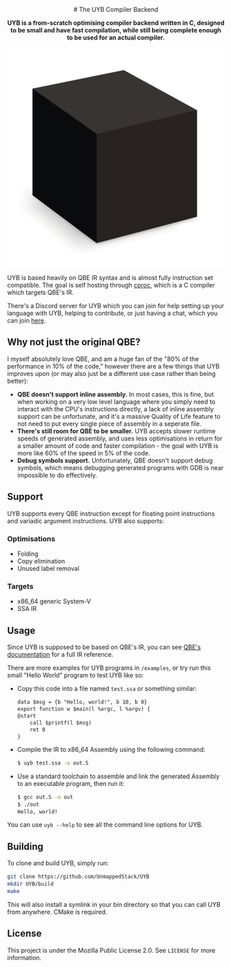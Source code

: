 <center>
# The UYB Compiler Backend

**UYB is a from-scratch optimising compiler backend written in C, designed to be small and have fast compilation, while still being complete enough to be used for an actual compiler.**

![Black box icon](icon.jpg)
</center>

UYB is based heavily on QBE IR syntax and is almost fully instruction set compatible. The goal is self hosting through [cproc](https://github.com/michaelforney/cproc), which is a C compiler which targets QBE's IR.

There's a Discord server for UYB which you can join for help setting up your language with UYB, helping to contribute, or just having a chat, which you can join [here](https://discord.gg/W5uYqPAJg5).


## Why not just the original QBE?
I myself absolutely love QBE, and am a huge fan of the "80% of the performance in 10% of the code," however there are a few things that UYB improves upon (or may also just be a different use case rather than being better):
 - **QBE doesn't support inline assembly.** In most cases, this is fine, but when working on a very low level language where you simply need to interact with the CPU's instructions directly, a lack of inline assembly support can be unfortunate, and it's a massive Quality of Life feature to not need to put every single piece of assembly in a seperate file.
 - **There's still room for QBE to be smaller.** UYB accepts slower runtime speeds of generated assembly, and uses less optimisations in return for a smaller amount of code and faster compilation - the goal with UYB is more like 60% of the speed in 5% of the code.
 - **Debug symbols support.** Unfortunately, QBE doesn't support debug symbols, which means debugging generated programs with GDB is near impossible to do effectively.

## Support
UYB supports every QBE instruction except for floating point instructions and variadic argument instructions. UYB also supports:

### Optimisations
 - Folding
 - Copy elimination
 - Unused label removal

### Targets
 - x86_64 generic System-V
 - SSA IR

## Usage
Since UYB is supposed to be based on QBE's IR, you can see [QBE's documentation](https://c9x.me/compile/doc/il.html) for a full IR reference.

There are more examples for UYB programs in `/examples`, or try run this small "Hello World" program to test UYB like so:
- Copy this code into a file named `test.ssa` or something similar:
    ```
    data $msg = {b "Hello, world!", b 10, b 0}
    export function w $main(l %argc, l %argv) {
    @start
        call $printf(l $msg)
        ret 0
    }
    ```
- Compile the IR to x86_64 Assembly using the following command:
    ```sh
    $ uyb test.ssa -o out.S
    ```
- Use a standard toolchain to assemble and link the generated Assembly to an executable program, then run it:
    ```sh
    $ gcc out.S -o out
    $ ./out
    Hello, world!
    ```

You can use `uyb --help` to see all the command line options for UYB.

## Building
To clone and build UYB, simply run:
```sh
git clone https://github.com/UnmappedStack/UYB
mkdir UYB/build
make
```
This will also install a symlink in your bin directory so that you can call UYB from anywhere. CMake is required.

## License
This project is under the Mozilla Public License 2.0. See `LICENSE` for more information.
